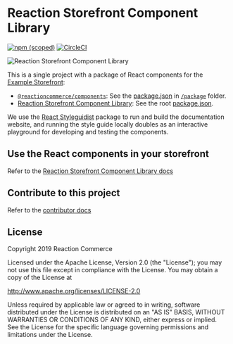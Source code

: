 # Reaction Storefront Component Library

[![npm (scoped)](https://img.shields.io/npm/v/@reactioncommerce/components.svg)](https://www.npmjs.com/package/@reactioncommerce/components)
 [![CircleCI](https://circleci.com/gh/reactioncommerce/reaction-component-library.svg?style=svg)](https://circleci.com/gh/reactioncommerce/reaction-component-library)

![Reaction Storefront Component Library](https://blog.reactioncommerce.com/content/images/2018/09/style-guide-artwork.jpg)

This is a single project with a package of React components for the [Example Storefront](https://github.com/reactioncommerce/example-storefront/):

- [`@reactioncommerce/components`](https://www.npmjs.com/package/@reactioncommerce/components): See the [package.json](https://github.com/reactioncommerce/reaction-component-library/blob/master/package/package.json) in [`/package`](https://github.com/reactioncommerce/reaction-component-library/tree/master/package) folder.
- [Reaction Storefront Component Library](https://designsystem.reactioncommerce.com/): See the root [package.json](https://github.com/reactioncommerce/reaction-component-library/blob/master/package.json).

We use the [React Styleguidist](https://react-styleguidist.js.org/) package to run and build the documentation website, and running the style guide locally doubles as an interactive playground for developing and testing the components.

## Use the React components in your storefront

Refer to the [Reaction Storefront Component Library docs](https://designsystem.reactioncommerce.com/#!/Using%20Components)

## Contribute to this project

Refer to the [contributor docs](./docs)

## License

Copyright 2019 Reaction Commerce

Licensed under the Apache License, Version 2.0 (the "License"); you may not use this file except in compliance with the License. You may obtain a copy of the License at

   http://www.apache.org/licenses/LICENSE-2.0

Unless required by applicable law or agreed to in writing, software distributed under the License is distributed on an "AS IS" BASIS, WITHOUT WARRANTIES OR CONDITIONS OF ANY KIND, either express or implied. See the License for the specific language governing permissions and limitations under the License.

